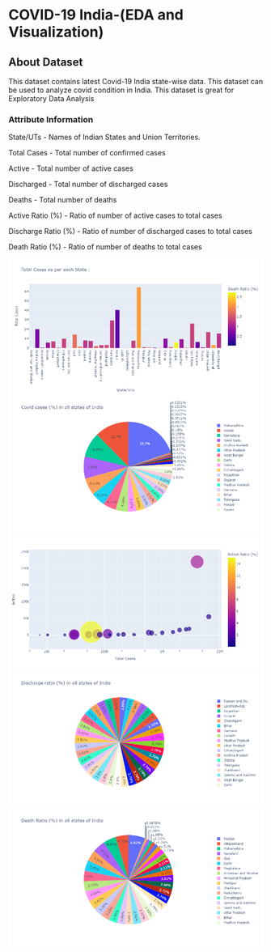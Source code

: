 # COVID-19 India-(EDA and Visualization)
<h2> About Dataset </h2>

This dataset contains latest Covid-19 India state-wise data. This dataset can be used to analyze covid condition in India. This dataset is great for Exploratory Data Analysis

<b> <h3> Attribute Information </h3> </b>

State/UTs - Names of Indian States and Union Territories.

Total Cases - Total number of confirmed cases

Active - Total number of active cases

Discharged - Total number of discharged cases

Deaths - Total number of deaths

Active Ratio (%) - Ratio of number of active cases to total cases

Discharge Ratio (%) - Ratio of number of discharged cases to total cases

Death Ratio (%) - Ratio of number of deaths to total cases

<img src = "images/newplot.png">

<img src = "images/newplot (2).png">

<img src = "images/newplot (1).png">

<img src = "images/newplot (3).png">

<img src = "images/newplot (4).png">

